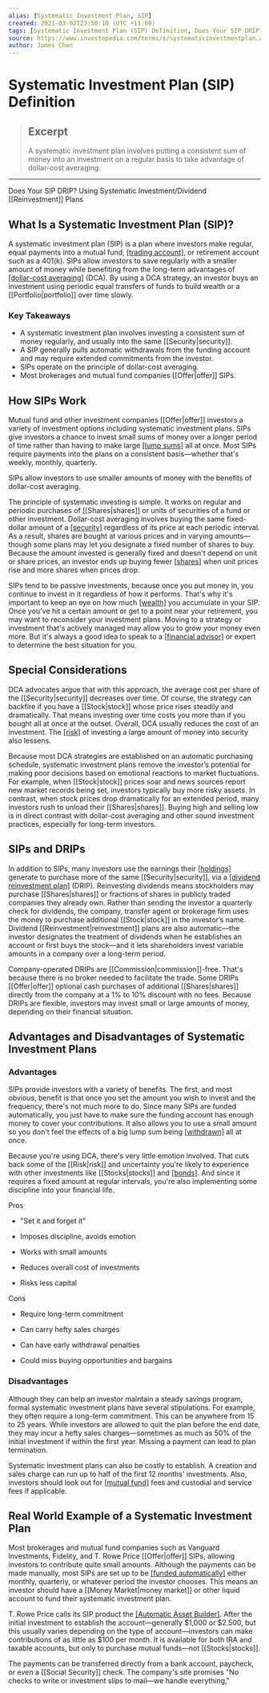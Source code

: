 ```yaml
---
alias: [Systematic Investment Plan, SIP]
created: 2021-03-02T23:50:10 (UTC +11:00)
tags: [Systematic Investment Plan (SIP) Definition, Does Your SIP DRIP? Using Systematic Investment/Dividend Reinvestment Plans]
source: https://www.investopedia.com/terms/s/systematicinvestmentplan.asp
author: James Chen
---
```


# Systematic Investment Plan (SIP) Definition

> ## Excerpt
> A systematic investment plan involves putting a consistent sum of money into an investment on a regular basis to take advantage of dollar-cost averaging.

---

Does Your SIP DRIP? Using Systematic Investment/Dividend [[Reinvestment]] Plans
## What Is a Systematic Investment Plan (SIP)?

A systematic investment plan (SIP) is a plan where investors make regular, equal payments into a mutual fund, [[trading account]](https://www.investopedia.com/terms/t/tradingaccount.asp), or retirement account such as a 401(k). SIPs allow investors to save regularly with a smaller amount of money while benefiting from the long-term advantages of [[dollar-cost averaging]](https://www.investopedia.com/terms/d/dollarcostaveraging.asp) (DCA). By using a DCA strategy, an investor buys an investment using periodic equal transfers of funds to build wealth or a [[Portfolio|portfolio]] over time slowly.

### Key Takeaways

-   A systematic investment plan involves investing a consistent sum of money regularly, and usually into the same [[Security|security]].
-   A SIP generally pulls automatic withdrawals from the funding account and may require extended commitments from the investor.
-   SIPs operate on the principle of dollar-cost averaging.
-   Most brokerages and mutual fund companies [[Offer|offer]] SIPs.

## How SIPs Work

Mutual fund and other investment companies [[Offer|offer]] investors a variety of investment options including systematic investment plans. SIPs give investors a chance to invest small sums of money over a longer period of time rather than having to make large [[lump sums]](https://www.investopedia.com/terms/l/lump-sum-payment.asp) all at once. Most SIPs require payments into the plans on a consistent basis—whether that's weekly, monthly, quarterly.

SIPs allow investors to use smaller amounts of money with the benefits of dollar-cost averaging.

The principle of systematic investing is simple. It works on regular and periodic purchases of [[Shares|shares]] or units of securities of a fund or other investment. Dollar-cost averaging involves buying the same fixed-dollar amount of a [[security]](https://www.investopedia.com/terms/s/[[Security|security]].asp) regardless of its price at each periodic interval. As a result, shares are bought at various prices and in varying amounts—though some plans may let you designate a fixed number of shares to buy. Because the amount invested is generally fixed and doesn't depend on unit or share prices, an investor ends up buying fewer [[shares]](https://www.investopedia.com/terms/s/shares.asp) when unit prices rise and more shares when prices drop.

SIPs tend to be passive investments, because once you put money in, you continue to invest in it regardless of how it performs. That's why it's important to keep an eye on how much [[wealth]](https://www.investopedia.com/terms/w/wealth.asp) you accumulate in your SIP. Once you've hit a certain amount or get to a point near your retirement, you may want to reconsider your investment plans. Moving to a strategy or investment that's actively managed may allow you to grow your money even more. But it's always a good idea to speak to a [[financial advisor]](https://www.investopedia.com/terms/f/financial-advisor.asp) or expert to determine the best situation for you.

## Special Considerations

DCA advocates argue that with this approach, the average cost per share of the [[Security|security]] decreases over time. Of course, the strategy can backfire if you have a [[Stock|stock]] whose price rises steadily and dramatically. That means investing over time costs you more than if you bought all at once at the outset. Overall, DCA usually reduces the cost of an investment. The [[risk]](https://www.investopedia.com/terms/r/[[Risk|risk]].asp) of investing a large amount of money into security also lessens.

Because most DCA strategies are established on an automatic purchasing schedule, systematic investment plans remove the investor’s potential for making poor decisions based on emotional reactions to market fluctuations. For example, when [[Stock|stock]] prices soar and news sources report new market records being set, investors typically buy more risky assets. In contrast, when stock prices drop dramatically for an extended period, many investors rush to unload their [[Shares|shares]]. Buying high and selling low is in direct contrast with dollar-cost averaging and other sound investment practices, especially for long-term investors.

## SIPs and DRIPs

In addition to SIPs, many investors use the earnings their [[holdings]](https://www.investopedia.com/terms/h/[[Holdings|holdings]].asp) generate to purchase more of the same [[Security|security]], via a [[dividend reinvestment plan]](https://www.investopedia.com/terms/d/dividendreinvestmentplan.asp) (DRIP). Reinvesting dividends means stockholders may purchase [[Shares|shares]] or fractions of shares in publicly traded companies they already own. Rather than sending the investor a quarterly check for dividends, the company, transfer agent or brokerage firm uses the money to purchase additional [[Stock|stock]] in the investor’s name. Dividend [[Reinvestment|reinvestment]] plans are also automatic—the investor designates the treatment of dividends when he establishes an account or first buys the stock—and it lets shareholders invest variable amounts in a company over a long-term period.

Company-operated DRIPs are [[Commission|commission]]-free. That's because there is no broker needed to facilitate the trade. Some DRIPs [[Offer|offer]] optional cash purchases of additional [[Shares|shares]] directly from the company at a 1% to 10% discount with no fees. Because DRIPs are flexible, investors may invest small or large amounts of money, depending on their financial situation.

## Advantages and Disadvantages of Systematic Investment Plans

### Advantages

SIPs provide investors with a variety of benefits. The first, and most obvious, benefit is that once you set the amount you wish to invest and the frequency, there's not much more to do. Since many SIPs are funded automatically, you just have to make sure the funding account has enough money to cover your contributions. It also allows you to use a small amount so you don't feel the effects of a big lump sum being [[withdrawn]](https://www.investopedia.com/terms/w/withdrawal.asp) all at once.

Because you're using DCA, there's very little emotion involved. That cuts back some of the [[Risk|risk]] and uncertainty you're likely to experience with other investments like [[Stocks|stocks]] and [[bonds]](https://www.investopedia.com/terms/b/bond.asp). And since it requires a fixed amount at regular intervals, you're also implementing some discipline into your financial life.

Pros

-   "Set it and forget it"
    
-   Imposes discipline, avoids emotion
    
-   Works with small amounts
    
-   Reduces overall cost of investments
    
-   Risks less capital
    

Cons

-   Require long-term commitment
    
-   Can carry hefty sales charges
    
-   Can have early withdrawal penalties
    
-   Could miss buying opportunities and bargains
    

### Disadvantages

Although they can help an investor maintain a steady savings program, formal systematic investment plans have several stipulations. For example, they often require a long-term commitment. This can be anywhere from 15 to 25 years. While investors are allowed to quit the plan before the end date, they may incur a hefty sales charges—sometimes as much as 50% of the initial investment if within the first year. Missing a payment can lead to plan termination.

Systematic investment plans can also be costly to establish. A creation and sales charge can run up to half of the first 12 months' investments. Also, investors should look out for [[mutual fund]](https://www.investopedia.com/terms/m/mutualfund.asp) fees and custodial and service fees if applicable. 

## Real World Example of a Systematic Investment Plan

Most brokerages and mutual fund companies such as Vanguard Investments, Fidelity, and T. Rowe Price [[Offer|offer]] SIPs, allowing investors to contribute quite small amounts. Although the payments can be made manually, most SIPs are set up to be [[funded automatically]](https://www.investopedia.com/terms/a/automaticinvestmentplan.asp) either monthly, quarterly, or whatever period the investor chooses. This means an investor should have a [[Money Market|money market]] or other liquid account to fund their systematic investment plan.

T. Rowe Price calls its SIP product the [[Automatic Asset Builder]](https://www.troweprice.com/personal-investing/retirement/retirement-planning/ira-automatic-asset-builder.html). After the initial investment to establish the account—generally $1,000 or $2.500, but this usually varies depending on the type of account—investors can make contributions of as little as $100 per month. It is available for both IRA and taxable accounts, but only to purchase mutual funds—not [[Stocks|stocks]].

The payments can be transferred directly from a bank account, paycheck, or even a [[Social Security]] check. The company's site promises "No checks to write or investment slips to mail—we handle everything,"
